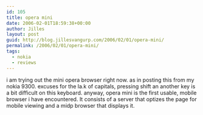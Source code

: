 ```yaml
---
id: 105
title: opera mini
date: 2006-02-01T18:59:38+00:00
author: Jilles
layout: post
guid: http://blog.jillesvangurp.com/2006/02/01/opera-mini/
permalink: /2006/02/01/opera-mini/
tags:
  - nokia
  - reviews
---
```

i am trying out the mini opera browser right now. as in posting this from my nokia 9300. excuses for the la.k of capitals, pressing shift an another key is a bit difficult on this keyboard. anyway, opera mini is the first usable, mobile browser i have encountered. It consists of a server that optizes the page for mobile viewing and a midp browser that displays it.